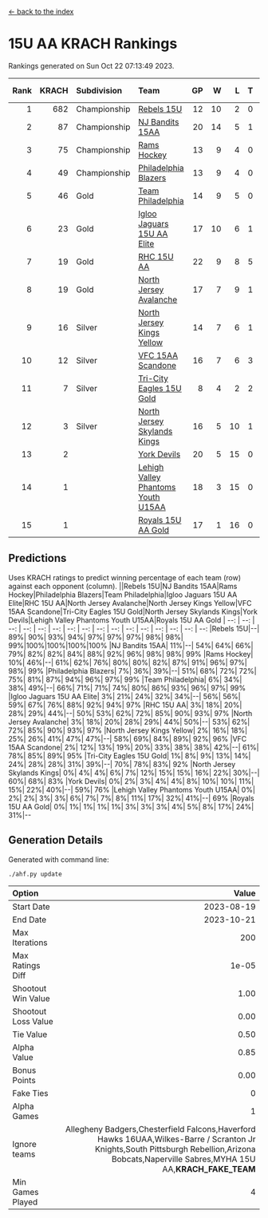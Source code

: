 [<- back to the index](readme.md)
# 15U AA KRACH Rankings
Rankings generated on Sun Oct 22 07:13:49 2023.

Rank|KRACH|Subdivision|Team|GP|W|L|T|OTW|OTL|SoS|Exp Wins|Win Diff
---:|---:|:---|:---|---:|---:|---:|---:|---:|---:|---:|---:|---:
1|682|Championship|[Rebels 15U](https://gamesheetstats.com/seasons/3659/teams/140654/schedule)|12|10|2|0|0|1|702|10.8|-0.0
2|87|Championship|[NJ Bandits 15AA](https://gamesheetstats.com/seasons/3659/teams/140648/schedule)|20|14|5|1|0|1|89|15.4|0.0
3|75|Championship|[Rams Hockey](https://gamesheetstats.com/seasons/3659/teams/140653/schedule)|13|9|4|0|1|2|342|9.9|0.0
4|49|Championship|[Philadelphia Blazers](https://gamesheetstats.com/seasons/3659/teams/140652/schedule)|13|9|4|0|3|0|28|9.9|0.0
5|46|Gold|[Team Philadelphia](https://gamesheetstats.com/seasons/3659/teams/140657/schedule)|14|9|5|0|0|0|111|9.9|0.0
6|23|Gold|[Igloo Jaguars 15U AA Elite](https://gamesheetstats.com/seasons/3659/teams/140645/schedule)|17|10|6|1|1|0|24|11.4|0.0
7|19|Gold|[RHC 15U AA](https://gamesheetstats.com/seasons/3659/teams/140655/schedule)|22|9|8|5|0|1|31|12.4|0.0
8|19|Gold|[North Jersey Avalanche](https://gamesheetstats.com/seasons/3659/teams/140649/schedule)|17|7|9|1|1|0|313|8.4|0.0
9|16|Silver|[North Jersey Kings Yellow](https://gamesheetstats.com/seasons/3659/teams/140650/schedule)|14|7|6|1|0|0|23|8.4|0.0
10|12|Silver|[VFC 15AA Scandone](https://gamesheetstats.com/seasons/3659/teams/140659/schedule)|16|7|6|3|0|1|312|9.4|0.0
11|7|Silver|[Tri-City Eagles 15U Gold](https://gamesheetstats.com/seasons/3659/teams/140658/schedule)|8|4|2|2|0|0|6|5.9|0.0
12|3|Silver|[North Jersey Skylands Kings](https://gamesheetstats.com/seasons/3659/teams/140651/schedule)|16|5|10|1|0|1|58|6.4|0.0
13|2||[York Devils](https://gamesheetstats.com/seasons/3659/teams/140660/schedule)|20|5|15|0|1|2|50|5.9|0.0
14|1||[Lehigh Valley Phantoms Youth U15AA](https://gamesheetstats.com/seasons/3659/teams/140646/schedule)|18|3|15|0|0|0|18|3.9|0.0
15|1||[Royals 15U AA Gold](https://gamesheetstats.com/seasons/3659/teams/140656/schedule)|17|1|16|0|1|0|20|1.9|0.0

## Predictions
Uses KRACH ratings to predict winning percentage of each team (row) against each opponent (column).
||Rebels 15U|NJ Bandits 15AA|Rams Hockey|Philadelphia Blazers|Team Philadelphia|Igloo Jaguars 15U AA Elite|RHC 15U AA|North Jersey Avalanche|North Jersey Kings Yellow|VFC 15AA Scandone|Tri-City Eagles 15U Gold|North Jersey Skylands Kings|York Devils|Lehigh Valley Phantoms Youth U15AA|Royals 15U AA Gold
| --: | --: | --: | --: | --: | --: | --: | --: | --: | --: | --: | --: | --: | --: | --: | --: 
|Rebels 15U|--| 89%| 90%| 93%| 94%| 97%| 97%| 97%| 98%| 98%| 99%|100%|100%|100%|100%
|NJ Bandits 15AA| 11%|--| 54%| 64%| 66%| 79%| 82%| 82%| 84%| 88%| 92%| 96%| 98%| 98%| 99%
|Rams Hockey| 10%| 46%|--| 61%| 62%| 76%| 80%| 80%| 82%| 87%| 91%| 96%| 97%| 98%| 99%
|Philadelphia Blazers|  7%| 36%| 39%|--| 51%| 68%| 72%| 72%| 75%| 81%| 87%| 94%| 96%| 97%| 99%
|Team Philadelphia|  6%| 34%| 38%| 49%|--| 66%| 71%| 71%| 74%| 80%| 86%| 93%| 96%| 97%| 99%
|Igloo Jaguars 15U AA Elite|  3%| 21%| 24%| 32%| 34%|--| 56%| 56%| 59%| 67%| 76%| 88%| 92%| 94%| 97%
|RHC 15U AA|  3%| 18%| 20%| 28%| 29%| 44%|--| 50%| 53%| 62%| 72%| 85%| 90%| 93%| 97%
|North Jersey Avalanche|  3%| 18%| 20%| 28%| 29%| 44%| 50%|--| 53%| 62%| 72%| 85%| 90%| 93%| 97%
|North Jersey Kings Yellow|  2%| 16%| 18%| 25%| 26%| 41%| 47%| 47%|--| 58%| 69%| 84%| 89%| 92%| 96%
|VFC 15AA Scandone|  2%| 12%| 13%| 19%| 20%| 33%| 38%| 38%| 42%|--| 61%| 78%| 85%| 89%| 95%
|Tri-City Eagles 15U Gold|  1%|  8%|  9%| 13%| 14%| 24%| 28%| 28%| 31%| 39%|--| 70%| 78%| 83%| 92%
|North Jersey Skylands Kings|  0%|  4%|  4%|  6%|  7%| 12%| 15%| 15%| 16%| 22%| 30%|--| 60%| 68%| 83%
|York Devils|  0%|  2%|  3%|  4%|  4%|  8%| 10%| 10%| 11%| 15%| 22%| 40%|--| 59%| 76%
|Lehigh Valley Phantoms Youth U15AA|  0%|  2%|  2%|  3%|  3%|  6%|  7%|  7%|  8%| 11%| 17%| 32%| 41%|--| 69%
|Royals 15U AA Gold|  0%|  1%|  1%|  1%|  1%|  3%|  3%|  3%|  4%|  5%|  8%| 17%| 24%| 31%|--

## Generation Details

Generated with command line:
```
./ahf.py update
```

| Option | Value |
| :----- | ----: |
| Start Date | 2023-08-19 |
| End Date | 2023-10-21 |
| Max Iterations | 200 |
| Max Ratings Diff | 1e-05 |
| Shootout Win Value | 1.00 |
| Shootout Loss Value | 0.00 |
| Tie Value | 0.50 |
| Alpha Value | 0.85 |
| Bonus Points | 0.00 |
| Fake Ties | 0 |
| Alpha Games | 1 |
| Ignore teams | Allegheny Badgers,Chesterfield Falcons,Haverford Hawks 16UAA,Wilkes-Barre / Scranton Jr Knights,South Pittsburgh Rebellion,Arizona Bobcats,Naperville Sabres,MYHA 15U AA,__KRACH_FAKE_TEAM__ |
| Min Games Played | 4 |

